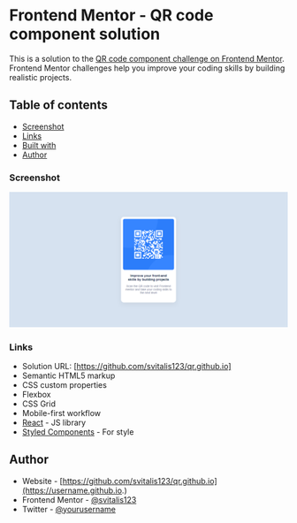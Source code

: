 # Frontend Mentor - QR code component solution

This is a solution to the [QR code component challenge on Frontend Mentor](https://www.frontendmentor.io/challenges/qr-code-component-iux_sIO_H). Frontend Mentor challenges help you improve your coding skills by building realistic projects. 

## Table of contents
  - [Screenshot](#screenshot)
  - [Links](#links)
  - [Built with](#react)
- [Author](#vitalis_mutwiri)

### Screenshot
![./images/FireShotqr.png](./images/FireShotqr.png)
### Links
- Solution URL: [https://github.com/svitalis123/qr.github.io]
- Semantic HTML5 markup
- CSS custom properties
- Flexbox
- CSS Grid
- Mobile-first workflow
- [React](https://reactjs.org/) - JS library
- [Styled Components](https://styled-components.com/) - For style
## Author

- Website - [https://github.com/svitalis123/qr.github.io](https://username.github.io.)
- Frontend Mentor - [@svitalis123](https://www.frontendmentor.io/profile/yourusername)
- Twitter - [@yourusername](https://www.twitter.com/yourusername)




